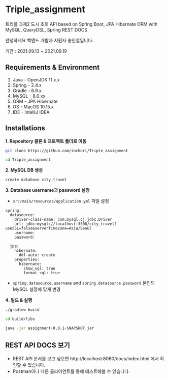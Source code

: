 # Triple_assignment

트리플 과제2 도시 조회 API based on Spring Boot, JPA Hibernate ORM with MySQL, QueryDSL, Spring REST DOCS

안녕하세요 백엔드 개발자 지원자 송인철입니다.

기간 : 2021.09.13 ~ 2021.09.19

## Requirements & Environment
1. Java - OpenJDK 11.x.x
2. Spring - 2.4.x
3. Gradle - 6.9.x
4. MySQL - 8.0.xx
5. ORM - JPA Hibernate
6. OS - MacOS 10.15.x
7. IDE - IntelliJ IDEA

## Installations

**1. Repository 클론 & 프로젝트 폴더로 이동**
```bash
git clone https://github.com/inchori/Triple_assignment

cd Triple_assignment
```

**2. MySQL DB 생성**
```bash
create database city_travel
```

**3. Database username과 password 설정**
+ `src/main/resources/application.yml` 파일 설정
```
spring:
  datasource:
    driver-class-name: com.mysql.cj.jdbc.Driver
    url: jdbc:mysql://localhost:3306/city_travel?useSSL=false&serverTimezone=Asia/Seoul
    username: 
    password:

  jpa:
    hibernate:
      ddl-auto: create
    properties:
      hibernate:
        show_sql: true
        format_sql: true

```
+ `spring.datasource.username` and `spring.datasource.password` 본인의 MySQL 설정에 맞게 변경

**4. 빌드 & 실행**
```bash
./gradlew build

cd build/libs

java -jar assignment-0.0.1-SNAPSHOT.jar
```

## REST API DOCS 보기
- REST API 문서를 보고 싶으면 http://localhost:8080/docs/index.html 에서 확인할 수 있습니다.
- Postman이나 다른 클라이언트를 통해 테스트해볼 수 있습니다.

